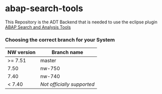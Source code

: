 # abap-search-tools

This Repository is the ADT Backend that is needed to use the eclipse plugin
[ABAP Search and Analysis Tools](https://www.github.com/stockbal/abap-search-tools-ui)

### Choosing the correct branch for your System

NW version|Branch name
----------|-----------
\>= 7.51  |master
7.50|nw-750
7.40|nw-740
< 7.40|*Not officially supported*
